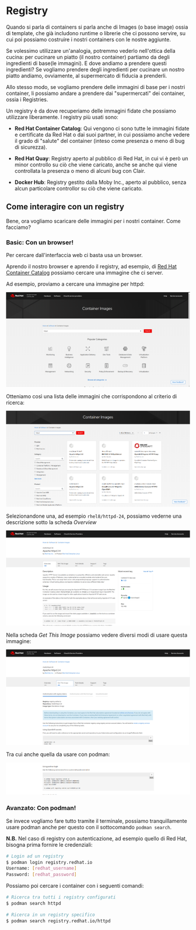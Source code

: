 # Registry

Quando si parla di containers si parla anche di Images (o base image) ossia di template, che già includono runtime o librerie che ci possono servire, su cui poi possiamo costruire i nostri containers con le nostre aggiunte.

Se volessimo utilizzare un'analogia, potremmo vederlo nell'ottica della cucina: per cucinare un piatto (il nostro container) partiamo da degli ingredienti di base(le immagini). E dove andiamo a prendere questi ingredienti?
Se vogliamo prendere degli ingredienti per cucinare un nostro piatto andiamo, ovviamente, al supermercato di fiducia a prenderli.

Allo stesso modo, se vogliamo prendere delle immagini di base per i nostri container, li possiamo andare a prendere dai "supermercati" dei container, ossia i Registries.

Un registry è da dove recuperiamo delle immagini fidate che possiamo utilizzare liberamente.
I registry più usati sono:

 - **Red Hat Container Catalog**: Qui vengono ci sono tutte le immagini fidate e certificate da Red Hat o dai suoi partner, in cui possiamo anche vedere il grado di "salute" del container (inteso come presenza o meno di bug di sicurezza).
 
 - **Red Hat Quay**: Registry aperto al pubblico di Red Hat, in cui vi è però un minor controllo su ciò che viene caricato, anche se anche qui viene controllata la presenza o meno di alcuni bug con Clair.
 
 - **Docker Hub**: Registry gestito dalla Moby Inc., aperto al pubblico, senza alcun particolare controllor su ciò che viene caricato.

## Come interagire con un registry

Bene, ora vogliamo scaricare delle immagini per i nostri container. Come facciamo?

### Basic: Con un browser!

Per cercare dall'interfaccia web ci basta usa un browser.

Aprendo il nostro browser e aprendo il registry, ad esempio, di [Red Hat Container Catalog](https://catalog.redhat.com/software/containers/explore) possiamo cercare una immagine che ci server.

Ad esempio, proviamo a cercare una immagine per httpd:

![SearchImage](./images/SearchImage.png)

Otteniamo così una lista delle immagini che corrispondono al criterio di ricerca:

![ListImage](./images/ListImage.png)

Selezionandone una, ad esempio `rhel8/httpd-24`, possiamo vederne una descrizione sotto la scheda *Overview*

![OverviewImage](./images/OverviewImage.png)

Nella scheda *Get This Image* possiamo vedere diversi modi di usare questa immagine:

![GetImage](./images/GetImage.png)

Tra cui anche quella da usare con podman:

![PodmanImage](./images/PodmanImage.png)


### Avanzato: Con podman!

Se invece vogliamo fare tutto tramite il terminale, possiamo tranquillamente usare podman anche per questo con il sottocomando `podman search`.

**N.B.** Nel caso di registry con autenticazione, ad esempio quello di Red Hat, bisogna prima fornire le credenziali:

```bash
# Login ad un registry
$ podman login registry.redhat.io
Username: [redhat_username]
Password: [redhat_password]
```

Possiamo poi cercare i container con i seguenti comandi:

```bash
# Ricerca tra tutti i registry configurati
$ podman search httpd
```

```bash
# Ricerca in un registry specifico
$ podman search registry.redhat.io/httpd
```
